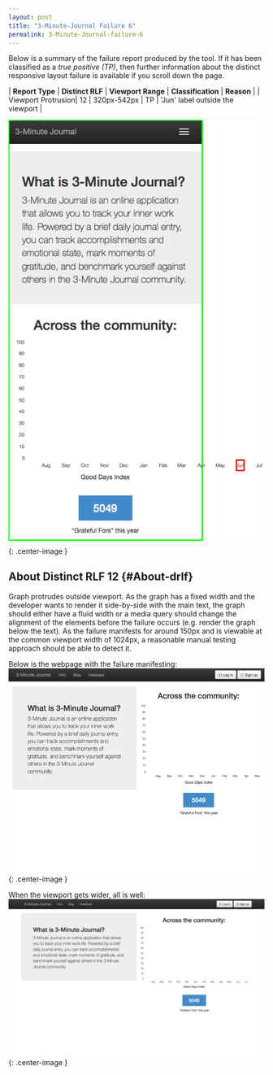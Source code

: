 ```yaml
---
layout: post
title: "3-Minute-Journal Failure 6"
permalink: 3-Minute-Journal-failure-6
---
```

Below is a summary of the failure report produced by the tool. If it has been classified as a *true positive (TP)*, then further information about the distinct responsive layout failure is available if you scroll down the page.

| **Report Type** | **Distinct RLF** | **Viewport Range** | **Classification** | **Reason** |
| Viewport Protrusion| 12 | 320px-542px | TP | 'Jun' label outside the viewport | 

![Screenshot of the fault](assets/images/3-Minute-Journal/fault6/viewportOverflowWidth431.png){: .center-image }

## About Distinct RLF 12 {#About-drlf}

Graph protrudes outside viewport. As the graph has a fixed width and the developer wants to render it side-by-side with the main text, the graph should either have a fluid width or a media query should change the alignment of the elements before the failure occurs (e.g. render the graph below the text). As the failure manifests for around 150px and is viewable at the common viewport width of 1024px, a reasonable manual testing approach should be able to detect it.

Below is the webpage with the failure manifesting:
![Bad screenshot](assets/good-bad/rlf12/bad.png){: .center-image }

When the viewport gets wider, all is well:
![OK](assets/good-bad/rlf12/ok.png){: .center-image }
